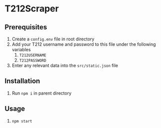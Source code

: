 # T212Scraper

## Prerequisites
1. Create a `config.env` file in root directory
2. Add your T212 username and password to this file under the following variables
	1. `T212USERNAME`
	2. `T212PASSWORD`
3. Enter any relevant data into the `src/static.json` file

## Installation
1. Run `npm i` in parent directory

## Usage
1. `npm start`
